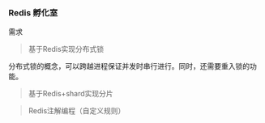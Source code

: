 ### Redis 孵化室



需求

> 基于Redis实现分布式锁

分布式锁的概念，可以跨越进程保证并发时串行进行。同时，还需要重入锁的功能。



> 基于Redis+shard实现分片

> Redis注解编程（自定义规则）